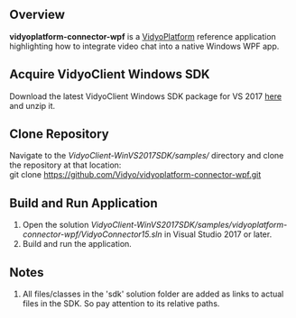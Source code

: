 ## Overview
**vidyoplatform-connector-wpf** is a [VidyoPlatform](https://vidyo.github.io/vidyoplatform.github.io) reference application highlighting how to integrate video chat into a native Windows WPF app.

## Acquire VidyoClient Windows SDK
Download the latest VidyoClient Windows SDK package for VS 2017 [here](https://static.vidyo.io/latest/package/VidyoClient-WinVS2017SDK.zip) and unzip it.

## Clone Repository
Navigate to the *VidyoClient-WinVS2017SDK/samples/* directory and clone the repository at that location:<br/>
git clone https://github.com/Vidyo/vidyoplatform-connector-wpf.git

## Build and Run Application
1. Open the solution *VidyoClient-WinVS2017SDK/samples/vidyoplatform-connector-wpf/VidyoConnector15.sln* in Visual Studio 2017 or later.
2. Build and run the application.

## Notes
1. All files/classes in the 'sdk' solution folder are added as links to actual files in the SDK. So pay attention to its relative paths.
